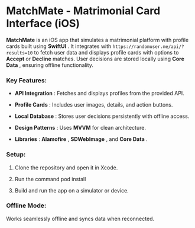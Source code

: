 # MatchMate - Matrimonial Card Interface (iOS) 
**MatchMate**  is an iOS app that simulates a matrimonial platform with profile cards built using **SwiftUI** . It integrates with `https://randomuser.me/api/?results=10` to fetch user data and displays profile cards with options to **Accept**  or **Decline**  matches. User decisions are stored locally using **Core Data** , ensuring offline functionality.
### Key Features: 
 
- **API Integration** : Fetches and displays profiles from the provided API.
 
- **Profile Cards** : Includes user images, details, and action buttons.
 
- **Local Database** : Stores user decisions persistently with offline access.
 
- **Design Patterns** : Uses **MVVM**  for clean architecture.
 
- **Libraries** : **Alamofire** , **SDWebImage** , and **Core Data** .

### Setup: 

1. Clone the repository and open it in Xcode.
2. Run the command pod install

3. Build and run the app on a simulator or device.

### Offline Mode: 

Works seamlessly offline and syncs data when reconnected.
